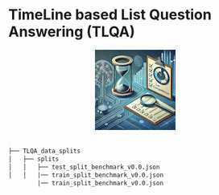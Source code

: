 # TimeLine based List Question Answering (TLQA)

<p align="center">
  <img src="tlqa_2.png" />
</p>


```

├── TLQA_data_splits
│   ├── splits
│   │   ├── test_split_benchmark_v0.0.json
│   │   |── train_split_benchmark_v0.0.json
        |── train_split_benchmark_v0.0.json
```
